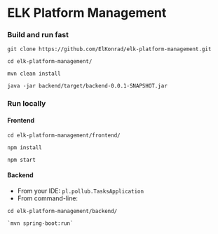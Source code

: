 # ELK Platform Management

### Build and run fast
```
git clone https://github.com/ElKonrad/elk-platform-management.git
```
```
cd elk-platform-management/
```
```
mvn clean install
```
```
java -jar backend/target/backend-0.0.1-SNAPSHOT.jar
```

### Run locally
#### Frontend
```
cd elk-platform-management/frontend/
```
```
npm install
```
```
npm start
```
#### Backend
* From your IDE: `pl.pollub.TasksApplication`
* From command-line: 
```
cd elk-platform-management/backend/
```
```
`mvn spring-boot:run`
```
